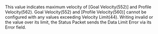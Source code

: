 This value indicates maximum velocity of [Goal Velocity(552)] and Profile Velocity(562). 
Goal Velocity(552) and [Profile Velocity(560)] cannot be configured with any values exceeding Velocity Limit(44). Writing invalid or the value over its limit, the Status Packet sends the Data Limit Error via its Error field.
